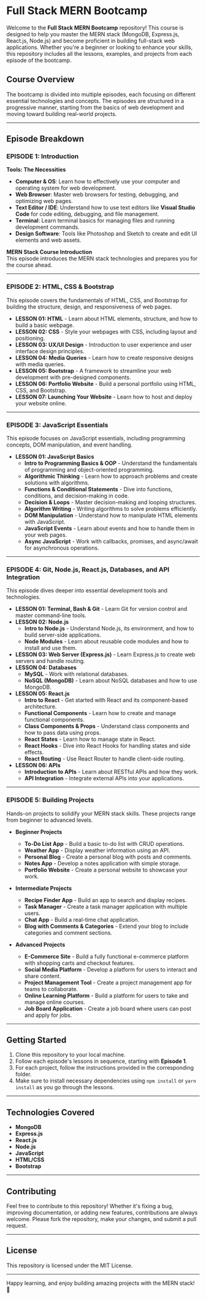 # Full Stack MERN Bootcamp

Welcome to the **Full Stack MERN Bootcamp** repository! This course is designed to help you master the MERN stack (MongoDB, Express.js, React.js, Node.js) and become proficient in building full-stack web applications. Whether you're a beginner or looking to enhance your skills, this repository includes all the lessons, examples, and projects from each episode of the bootcamp.

## Course Overview

The bootcamp is divided into multiple episodes, each focusing on different essential technologies and concepts. The episodes are structured in a progressive manner, starting from the basics of web development and moving toward building real-world projects.

---

## Episode Breakdown

### **EPISODE 1: Introduction**
**Tools: The Necessities**
- **Computer & OS**: Learn how to effectively use your computer and operating system for web development.
- **Web Browser**: Master web browsers for testing, debugging, and optimizing web pages.
- **Text Editor / IDE**: Understand how to use text editors like **Visual Studio Code** for code editing, debugging, and file management.
- **Terminal**: Learn terminal basics for managing files and running development commands.
- **Design Software**: Tools like Photoshop and Sketch to create and edit UI elements and web assets.

**MERN Stack Course Introduction**  
This episode introduces the MERN stack technologies and prepares you for the course ahead.

---

### **EPISODE 2: HTML, CSS & Bootstrap**
This episode covers the fundamentals of HTML, CSS, and Bootstrap for building the structure, design, and responsiveness of web pages.
- **LESSON 01: HTML** - Learn about HTML elements, structure, and how to build a basic webpage.
- **LESSON 02: CSS** - Style your webpages with CSS, including layout and positioning.
- **LESSON 03: UX/UI Design** - Introduction to user experience and user interface design principles.
- **LESSON 04: Media Queries** - Learn how to create responsive designs with media queries.
- **LESSON 05: Bootstrap** - A framework to streamline your web development with pre-designed components.
- **LESSON 06: Portfolio Website** - Build a personal portfolio using HTML, CSS, and Bootstrap.
- **LESSON 07: Launching Your Website** - Learn how to host and deploy your website online.

---

### **EPISODE 3: JavaScript Essentials**
This episode focuses on JavaScript essentials, including programming concepts, DOM manipulation, and event handling.
- **LESSON 01: JavaScript Basics**  
  - **Intro to Programming Basics & OOP** - Understand the fundamentals of programming and object-oriented programming.
  - **Algorithmic Thinking** - Learn how to approach problems and create solutions with algorithms.
  - **Functions & Conditional Statements** - Dive into functions, conditions, and decision-making in code.
  - **Decision & Loops** - Master decision-making and looping structures.
  - **Algorithm Writing** - Writing algorithms to solve problems efficiently.
  - **DOM Manipulation** - Understand how to manipulate HTML elements with JavaScript.
  - **JavaScript Events** - Learn about events and how to handle them in your web pages.
  - **Async JavaScript** - Work with callbacks, promises, and async/await for asynchronous operations.

---

### **EPISODE 4: Git, Node.js, React.js, Databases, and API Integration**
This episode dives deeper into essential development tools and technologies.
- **LESSON 01: Terminal, Bash & Git** - Learn Git for version control and master command-line tools.
- **LESSON 02: Node.js**  
  - **Intro to Node.js** - Understand Node.js, its environment, and how to build server-side applications.
  - **Node Modules** - Learn about reusable code modules and how to install and use them.
- **LESSON 03: Web Server (Express.js)** - Learn Express.js to create web servers and handle routing.
- **LESSON 04: Databases**  
  - **MySQL** - Work with relational databases.
  - **NoSQL (MongoDB)** - Learn about NoSQL databases and how to use MongoDB.
- **LESSON 05: React.js**  
  - **Intro to React** - Get started with React and its component-based architecture.
  - **Functional Components** - Learn how to create and manage functional components.
  - **Class Components & Props** - Understand class components and how to pass data using props.
  - **React States** - Learn how to manage state in React.
  - **React Hooks** - Dive into React Hooks for handling states and side effects.
  - **React Routing** - Use React Router to handle client-side routing.
- **LESSON 06: APIs**  
  - **Introduction to APIs** - Learn about RESTful APIs and how they work.
  - **API Integration** - Integrate external APIs into your applications.

---

### **EPISODE 5: Building Projects**
Hands-on projects to solidify your MERN stack skills. These projects range from beginner to advanced levels.
- **Beginner Projects**
  - **To-Do List App** - Build a basic to-do list with CRUD operations.
  - **Weather App** - Display weather information using an API.
  - **Personal Blog** - Create a personal blog with posts and comments.
  - **Notes App** - Develop a notes application with simple storage.
  - **Portfolio Website** - Create a personal website to showcase your work.
  
- **Intermediate Projects**
  - **Recipe Finder App** - Build an app to search and display recipes.
  - **Task Manager** - Create a task manager application with multiple users.
  - **Chat App** - Build a real-time chat application.
  - **Blog with Comments & Categories** - Extend your blog to include categories and comment sections.

- **Advanced Projects**
  - **E-Commerce Site** - Build a fully functional e-commerce platform with shopping carts and checkout features.
  - **Social Media Platform** - Develop a platform for users to interact and share content.
  - **Project Management Tool** - Create a project management app for teams to collaborate.
  - **Online Learning Platform** - Build a platform for users to take and manage online courses.
  - **Job Board Application** - Create a job board where users can post and apply for jobs.

---

## Getting Started

1. Clone this repository to your local machine.
2. Follow each episode's lessons in sequence, starting with **Episode 1**.
3. For each project, follow the instructions provided in the corresponding folder.
4. Make sure to install necessary dependencies using `npm install` or `yarn install` as you go through the lessons.

---

## Technologies Covered
- **MongoDB**
- **Express.js**
- **React.js**
- **Node.js**
- **JavaScript**
- **HTML/CSS**
- **Bootstrap**

---

## Contributing

Feel free to contribute to this repository! Whether it's fixing a bug, improving documentation, or adding new features, contributions are always welcome. Please fork the repository, make your changes, and submit a pull request.

---

## License

This repository is licensed under the MIT License.

---

Happy learning, and enjoy building amazing projects with the MERN stack! 🚀
